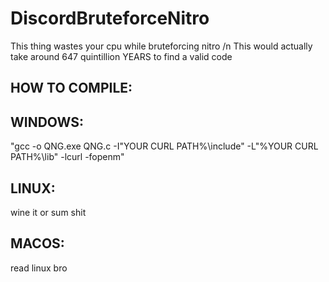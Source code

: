 # DiscordBruteforceNitro

This thing wastes your cpu while bruteforcing nitro
/n
This would actually take around 647 quintillion YEARS to find a valid code


## HOW TO COMPILE:

## WINDOWS:

"gcc -o QNG.exe QNG.c -I"YOUR CURL PATH%\include" -L"%YOUR CURL PATH%\lib" -lcurl -fopenm"

## LINUX:

wine it or sum shit

## MACOS:

read linux bro
